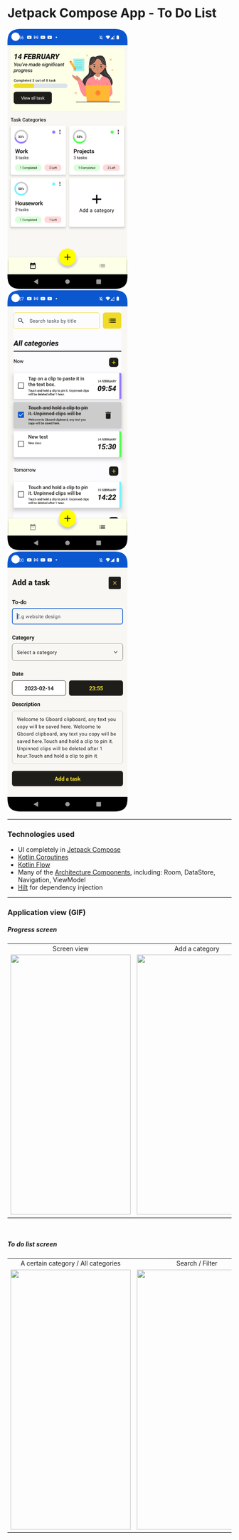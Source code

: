 # Jetpack Compose App - To Do List
<img src="presentation_materials/img.png" width="270" height="585"/> <img src="presentation_materials/img_1.png" width="270" height="585"/> <img src="presentation_materials/img_2.png" width="270" height="585"/>



___

### Technologies used

* UI completely in [Jetpack Compose](https://developer.android.com/jetpack/compose)
* [Kotlin Coroutines](https://kotlinlang.org/docs/coroutines-guide.html)
* [Kotlin Flow](https://kotlinlang.org/docs/flow.html)
* Many of the [Architecture Components](https://developer.android.com/topic/architecture),
  including: Room, DataStore, Navigation, ViewModel
* [Hilt](https://dagger.dev/hilt/) for dependency injection

___

### Application view (GIF)

##### Progress screen
<table>
  <tr>
    <td align="center">Screen view</td>
    <td align="center">Add a category</td>
    <td align="center">Edit / Delete a category</td>
  </tr>
  <tr>
    <td><img src="presentation_materials/progress_screen_view.gif" width="270" height="585"/></td>
    <td><img src="presentation_materials/add_category.gif" width="270" height="585"/></td>
    <td><img src="presentation_materials/edit_category.gif" width="270" height="585"/></td>
  </tr>
</table>

<br/>

##### To do list screen
<table>
  <tr>
    <td align="center">A certain category / All categories</td>
    <td align="center">Search / Filter</td>
    <td align="center">Edit / Add / Delete a task</td>
  </tr>
  <tr>
    <td><img src="presentation_materials/todo_list.gif" width="270" height="585"/></td>
    <td><img src="presentation_materials/search_filter_tasks.gif" width="270" height="585"/></td>
    <td><img src="presentation_materials/edit_task.gif" width="270" height="585"/></td>
  </tr>
</table>

<br/>